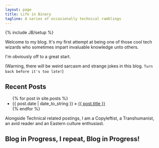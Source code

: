 ```yaml
---
layout: page
title: Life in Binary
tagline: A series of occasionally technical ramblings
---
```

{% include JB/setup %}

Welcome to my blog. It's my first attempt at being one of those cool tech wizards who sometimes impart invaluable 
knowledge unto others. 

I'm obviously off to a great start. 

(Warning, there will be weird sarcasm and strange jokes in this blog. `Turn back before it's too late!`)

## Recent Posts

<ul class="posts">
  {% for post in site.posts %}
    <li><span>{{ post.date | date_to_string }}</span> &raquo; <a href="{{ BASE_PATH }}{{ post.url }}">{{ post.title }}</a></li>
  {% endfor %}
</ul>


Alongside Technical related postings, I am a Copyleftist, a Transhumanist, an avid reader and an Eastern culture enthusiast.

## Blog in Progress, I repeat, Blog in Progress!



